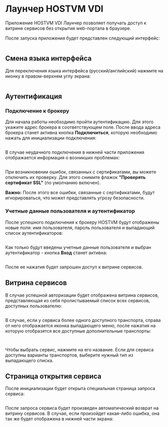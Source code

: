 # Лаунчер HOSTVM VDI

Приложение HOSTVM VDI Лаунчер позволяет получать доступ к витрине сервисов без открытия web-портала в браузере.

После запуска приложения будет представлен следующий интерфейс:

<figure><img src="../../.gitbook/assets/launcher_login_screen.png" alt=""><figcaption></figcaption></figure>

## Смена языка интерфейса <a href="#language" id="language"></a>

Для переключения языка интерфейса (русский/английский) нажмите на иконку в правом-верхнем углу экрана:

<figure><img src="../../.gitbook/assets/launcher_lang_change_btn.png" alt=""><figcaption></figcaption></figure>

## Аутентификация <a href="#authentication" id="authentication"></a>

### Подключение к брокеру <a href="#broker-connection" id="broker-connection"></a>

Для начала работы необходимо пройти аутентификацию. Для этого укажите адрес брокера в соответствующем поле. После ввода адреса брокера станет активна кнопка **Подключиться**, которую необходимо нажать для инициализации подключения:

<figure><img src="../../.gitbook/assets/launcher_broker_conn_btn.png" alt=""><figcaption></figcaption></figure>

В случае неудачного подключения в нижней части приложения отображается информация о возникших проблемах:

<figure><img src="../../.gitbook/assets/launcher_conn_exception.png" alt=""><figcaption></figcaption></figure>

При возникновении ошибок, связанных с сертификатами, вы можете отключить их проверку. Для этого снимите флажок **"Проверять сертификат SSL"** (по умолчанию включен).

**Важно:** После этого все ошибки, связанные с сертификатами, будут игнорироваться, что может представлять угрозу безопасности.

### Учетные данные пользователя и аутентификатор <a href="#credentials-and-authenticator" id="credentials-and-authenticator"></a>

После успешного подключения к брокеру HOSTVM будут отображены новые поля: имя пользователя, пароль пользователя и выпадающий список аутентификаторов:

<figure><img src="../../.gitbook/assets/launcher_auth_creds.png" alt=""><figcaption></figcaption></figure>

Как только будут введены учетные данные пользователя и выбран аутентификатор - кнопка **Вход** станет активна:

<figure><img src="../../.gitbook/assets/launcher_auth_creds_filled.png" alt=""><figcaption></figcaption></figure>

После ее нажатия будет запрошен доступ к витрине сервисов.

## Витрина сервисов <a href="#services" id="services"></a>

В случае успешной авторизации будет отображена витрина сервисов, представляющая из себя пролистываемый список всех сервисов, доступных пользователю:

<figure><img src="../../.gitbook/assets/launcher_services_list.png" alt=""><figcaption></figcaption></figure>

В случае, если у сервиса более одного доступного транспорта, справа от него отображается иконка выпадающего меню, после нажатия на которую отобразятся все доступные дополнительные транспорты:

<figure><img src="../../.gitbook/assets/launcher_transport_menu.png" alt=""><figcaption></figcaption></figure>

<figure><img src="../../.gitbook/assets/launcher_trans_menu_expanded.png" alt=""><figcaption></figcaption></figure>

Чтобы выбрать сервис, нажмите на его название. Если для сервиса доступны варианты транспортов, выберите нужный тип из выпадающего списка.

## Страница открытия сервиса <a href="#service-request" id="service-request"></a>

После инициализации будет открыта специальная страница запроса сервиса:

<figure><img src="../../.gitbook/assets/launcher_service_request.png" alt=""><figcaption></figcaption></figure>

После запроса сервиса будет произведен автоматический возврат на витрину сервисов. В случае, если произойдет какая-либо ошибка, она так же будет отображена в нижней части экрана:

<figure><img src="../../.gitbook/assets/launcher_service_exception.png" alt=""><figcaption></figcaption></figure>



